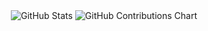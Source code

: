 <!-- GitHub Stat Cards -->
<div align="center">
  <img src="https://github-readme-stats.vercel.app/api?username=tfkcodes&show_icons=true&theme=dark" alt="GitHub Stats" />
  <img src="https://github.com/tfkcodes/tfkcodes/graphs/contributors" alt="GitHub Contributions Chart" />
</div>

